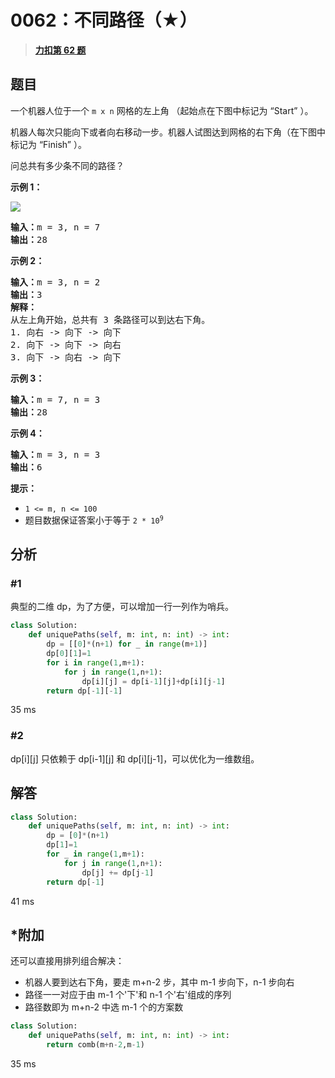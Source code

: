 # 0062：不同路径（★）


> <u>**[力扣第 62 题](https://leetcode.cn/problems/unique-paths/)**</u>

## 题目

<p>一个机器人位于一个 <code>m x n</code><em> </em>网格的左上角 （起始点在下图中标记为 “Start” ）。</p>

<p>机器人每次只能向下或者向右移动一步。机器人试图达到网格的右下角（在下图中标记为 “Finish” ）。</p>

<p>问总共有多少条不同的路径？</p>



<p><strong>示例 1：</strong></p>
<img src="https://assets.leetcode.com/uploads/2018/10/22/robot_maze.png" />
<pre>
<strong>输入：</strong>m = 3, n = 7
<strong>输出：</strong>28</pre>

<p><strong>示例 2：</strong></p>

<pre>
<strong>输入：</strong>m = 3, n = 2
<strong>输出：</strong>3
<strong>解释：</strong>
从左上角开始，总共有 3 条路径可以到达右下角。
1. 向右 -> 向下 -> 向下
2. 向下 -> 向下 -> 向右
3. 向下 -> 向右 -> 向下
</pre>

<p><strong>示例 3：</strong></p>

<pre>
<strong>输入：</strong>m = 7, n = 3
<strong>输出：</strong>28
</pre>

<p><strong>示例 4：</strong></p>

<pre>
<strong>输入：</strong>m = 3, n = 3
<strong>输出：</strong>6</pre>



<p><strong>提示：</strong></p>

<ul>
<li><code>1 <= m, n <= 100</code></li>
<li>题目数据保证答案小于等于 <code>2 * 10<sup>9</sup></code></li>
</ul>


## 分析

### #1

典型的二维 dp，为了方便，可以增加一行一列作为哨兵。

```python
class Solution:
    def uniquePaths(self, m: int, n: int) -> int:
        dp = [[0]*(n+1) for _ in range(m+1)]
        dp[0][1]=1
        for i in range(1,m+1):
            for j in range(1,n+1):
                dp[i][j] = dp[i-1][j]+dp[i][j-1]
        return dp[-1][-1]
```
35 ms

### #2

dp[i][j] 只依赖于 dp[i-1][j] 和 dp[i][j-1]，可以优化为一维数组。

## 解答

```python
class Solution:
    def uniquePaths(self, m: int, n: int) -> int:
        dp = [0]*(n+1) 
        dp[1]=1
        for _ in range(1,m+1):
            for j in range(1,n+1):
                dp[j] += dp[j-1]
        return dp[-1]
```
41 ms

## *附加

还可以直接用排列组合解决：
- 机器人要到达右下角，要走 m+n-2 步，其中 m-1 步向下，n-1 步向右
- 路径一一对应于由 m-1 个'下'和 n-1 个'右'组成的序列
- 路径数即为 m+n-2 中选 m-1 个的方案数

```python
class Solution:
    def uniquePaths(self, m: int, n: int) -> int:
        return comb(m+n-2,m-1)
```
35 ms
